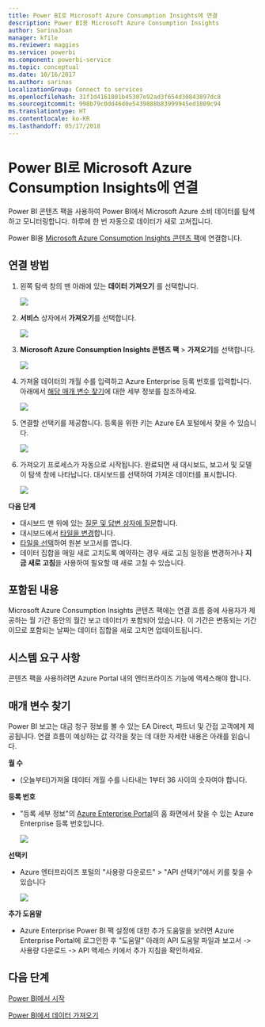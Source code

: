 ```yaml
---
title: Power BI로 Microsoft Azure Consumption Insights에 연결
description: Power BI용 Microsoft Azure Consumption Insights
author: SarinaJoan
manager: kfile
ms.reviewer: maggies
ms.service: powerbi
ms.component: powerbi-service
ms.topic: conceptual
ms.date: 10/16/2017
ms.author: sarinas
LocalizationGroup: Connect to services
ms.openlocfilehash: 31f1d4161801b45307e92ad3f654d30843897dc8
ms.sourcegitcommit: 998b79c0dd46d0e5439888b83999945ed1809c94
ms.translationtype: HT
ms.contentlocale: ko-KR
ms.lasthandoff: 05/17/2018
---
```

# <a name="connect-to-microsoft-azure-consumption-insights-with-power-bi"></a>Power BI로 Microsoft Azure Consumption Insights에 연결
Power BI 콘텐츠 팩을 사용하여 Power BI에서 Microsoft Azure 소비 데이터를 탐색하고 모니터링합니다. 하루에 한 번 자동으로 데이터가 새로 고쳐집니다.

Power BI용 [Microsoft Azure Consumption Insights 콘텐츠 팩](https://app.powerbi.com/getdata/services/azureconsumption)에 연결합니다.

## <a name="how-to-connect"></a>연결 방법
1. 왼쪽 탐색 창의 맨 아래에 있는 **데이터 가져오기** 를 선택합니다.
   
    ![](media/service-connect-to-azure-consumption-insights/getdata.png)
2. **서비스** 상자에서 **가져오기**를 선택합니다.
   
   ![](media/service-connect-to-azure-consumption-insights/services.png)
3. **Microsoft Azure Consumption Insights 콘텐츠 팩** \> **가져오기**를 선택합니다. 
   
   ![](media/service-connect-to-azure-consumption-insights/mazureconsumption.png)
4. 가져올 데이터의 개월 수를 입력하고 Azure Enterprise 등록 번호를 입력합니다. 아래에서 [해당 매개 변수 찾기](#FindingParams)에 대한 세부 정보를 참조하세요.
   
    ![](media/service-connect-to-azure-consumption-insights/azureconsumptionparams.png)
5. 연결할 선택키를 제공합니다. 등록을 위한 키는 Azure EA 포털에서 찾을 수 있습니다. 
   
    ![](media/service-connect-to-azure-consumption-insights/msazureconsumptioncreds.png)
6. 가져오기 프로세스가 자동으로 시작됩니다. 완료되면 새 대시보드, 보고서 및 모델이 탐색 창에 나타납니다. 대시보드를 선택하여 가져온 데이터를 표시합니다.
   
   ![](media/service-connect-to-azure-consumption-insights/msazureconsumptiondashboard.png)

**다음 단계**

* 대시보드 맨 위에 있는 [질문 및 답변 상자에 질문](power-bi-q-and-a.md)합니다.
* 대시보드에서 [타일을 변경](service-dashboard-edit-tile.md)합니다.
* [타일을 선택](service-dashboard-tiles.md)하여 원본 보고서를 엽니다.
* 데이터 집합을 매일 새로 고치도록 예약하는 경우 새로 고침 일정을 변경하거나 **지금 새로 고침**을 사용하여 필요할 때 새로 고칠 수 있습니다.

## <a name="whats-included"></a>포함된 내용
Microsoft Azure Consumption Insights 콘텐츠 팩에는 연결 흐름 중에 사용자가 제공하는 월 기간 동안의 월간 보고 데이터가 포함되어 있습니다. 이 기간은 변동되는 기간이므로 포함되는 날짜는 데이터 집합을 새로 고치면 업데이트됩니다.

## <a name="system-requirements"></a>시스템 요구 사항
콘텐츠 팩을 사용하려면 Azure Portal 내의 엔터프라이즈 기능에 액세스해야 합니다. 

<a name="FindingParams"></a>

## <a name="finding-parameters"></a>매개 변수 찾기
Power BI 보고는 대금 청구 정보를 볼 수 있는 EA Direct, 파트너 및 간접 고객에게 제공됩니다. 연결 흐름이 예상하는 값 각각을 찾는 데 대한 자세한 내용은 아래를 읽습니다.

**월 수**

* (오늘부터)가져올 데이터 개월 수를 나타내는 1부터 36 사이의 숫자여야 합니다.

**등록 번호**

* "등록 세부 정보"의 [Azure Enterprise Portal](https://ea.azure.com/)의 홈 화면에서 찾을 수 있는 Azure Enterprise 등록 번호입니다.
  
    ![](media/service-connect-to-azure-consumption-insights/params2.png)

**선택키**

* Azure 엔터프라이즈 포털의 "사용량 다운로드" > "API 선택키"에서 키를 찾을 수 있습니다
  
    ![](media/service-connect-to-azure-consumption-insights/creds2.png)

**추가 도움말**

* Azure Enterprise Power BI 팩 설정에 대한 추가 도움말을 보려면 Azure Enterprise Portal에 로그인한 후 "도움말" 아래의 API 도움말 파일과 보고서 -> 사용량 다운로드 -> API 액세스 키에서 추가 지침을 확인하세요. 

## <a name="next-steps"></a>다음 단계
[Power BI에서 시작](service-get-started.md)

[Power BI에서 데이터 가져오기](service-get-data.md)

